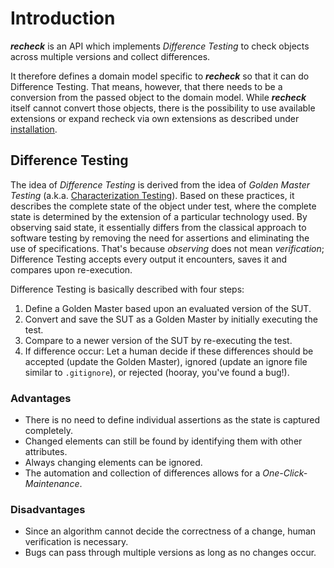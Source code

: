 # Introduction

***recheck*** is an API which implements *Difference Testing* to check objects across multiple versions and collect differences.

It therefore defines a domain model specific to ***recheck*** so that it can do Difference Testing. That means, however, that there needs to be a conversion from the passed object to the domain model. While ***recheck***  itself cannot convert those objects, there is the possibility to use available extensions or expand recheck via own extensions as described under [installation](installation.md).

## Difference Testing

The idea of *Difference Testing* is derived from the idea of *Golden Master Testing* (a.k.a. [Characterization Testing](https://en.wikipedia.org/wiki/Characterization_test)). Based on these practices, it describes the complete state of the object under test, where the complete state is determined by the extension of a particular technology used. By observing said state, it essentially differs from the classical approach to software testing by removing the need for assertions and eliminating the use of specifications. That's because *observing* does not mean *verification*; Difference Testing accepts every output it encounters, saves it and compares upon re-execution.

Difference Testing is basically described with four steps:

1. Define a Golden Master based upon an evaluated version of the SUT.
2. Convert and save the SUT as a Golden Master by initially executing the test.
3. Compare to a newer version of the SUT by re-executing the test.
4. If difference occur: Let a human decide if these differences should be accepted (update the Golden Master), ignored (update an ignore file similar to `.gitignore`), or rejected (hooray, you've found a bug!).

### Advantages

* There is no need to define individual assertions as the state is captured completely.
* Changed elements can still be found by identifying them with other attributes.
* Always changing elements can be ignored.
* The automation and collection of differences allows for a *One-Click-Maintenance*.

### Disadvantages

* Since an algorithm cannot decide the correctness of a change, human verification is necessary.
* Bugs can pass through multiple versions as long as no changes occur.
